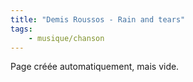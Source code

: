 ```yaml
---
title: "Demis Roussos - Rain and tears"
tags:
    - musique/chanson
---
```


Page créée automatiquement, mais vide.
